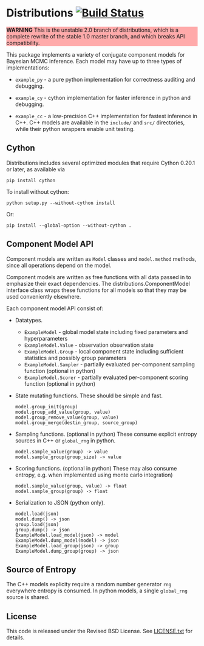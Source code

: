 # Distributions [![Build Status](https://travis-ci.org/forcedotcom/distributions.png)](https://travis-ci.org/forcedotcom/distributions)

<p style="background-color:#ffaaaa;">
<b>WARNING</b>
This is the unstable 2.0 branch of distributions,
which is a complete rewrite of the stable 1.0 master branch,
and which breaks API compatibility.
</p>

This package implements a variety of conjugate component models for
Bayesian MCMC inference.
Each model may have up to three types of implementations:

*   `example_py` -
    a pure python implementation for correctness auditing and debugging.

*   `example_cy` -
    cython implementation for faster inference in python and debugging.

*   `example_cc` -
    a low-precision C++ implementation for fastest inference in C++.
    C++ models are available in the `include/` and `src/` directories,
    while their python wrappers enable unit testing.


## Cython

Distributions includes several optimized modules that require Cython
0.20.1 or later, as available via

    pip install cython

To install without cython:

    python setup.py --without-cython install

Or:

    pip install --global-option --without-cython .


## Component Model API

Component models are written as `Model` classes and `model.method` methods,
since all operations depend on the model.

Component models are written as free functions with all data passed in
to emphasize their exact dependencies. The
distributions.ComponentModel interface class wraps these functions for
all models so that they may be used conveniently elsewhere.

Each component model API consist of:

*   Datatypes.
    *   `ExampleModel` - global model state including fixed parameters
        and hyperparameters
    *   `ExampleModel.Value` - observation observation state
    *   `ExampleModel.Group` - local component state including
        sufficient statistics and possibly group parameters
    *   `ExampleModel.Sampler` -
        partially evaluated per-component sampling function
        (optional in python)
    *   `ExampleModel.Scorer` -
        partially evaluated per-component scoring function
        (optional in python)

*   State mutating functions.
    These should be simple and fast.

        model.group_init(group)
        model.group_add_value(group, value)
        model.group_remove_value(group, value)
        model.group_merge(destin_group, source_group)

*   Sampling functions. (optional in python)
    These consume explicit entropy sources in C++ or `global_rng` in python.

        model.sample_value(group) -> value
        model.sample_group(group_size) -> value

*   Scoring functions. (optional in python)
    These may also consume entropy,
    e.g. when implemented using monte carlo integration)

        model.sample_value(group, value) -> float
        model.sample_group(group) -> float

*   Serialization to JSON (python only).

        model.load(json)
        model.dump() -> json
        group.load(json)
        group.dump() -> json
        ExampleModel.load_model(json) -> model
        ExampleModel.dump_model(model) -> json
        ExampleModel.load_group(json) -> group
        ExampleModel.dump_group(group) -> json


## Source of Entropy

The C++ models explicity require a random number generator `rng` everywhere
entropy is consumed.
In python models, a single `global_rng` source is shared.


## License

This code is released under the Revised BSD License.
See [LICENSE.txt](LICENSE.txt) for details.
